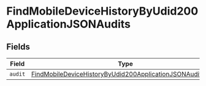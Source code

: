 # FindMobileDeviceHistoryByUdid200ApplicationJSONAudits


## Fields

| Field                                                                                                                                               | Type                                                                                                                                                | Required                                                                                                                                            | Description                                                                                                                                         |
| --------------------------------------------------------------------------------------------------------------------------------------------------- | --------------------------------------------------------------------------------------------------------------------------------------------------- | --------------------------------------------------------------------------------------------------------------------------------------------------- | --------------------------------------------------------------------------------------------------------------------------------------------------- |
| `audit`                                                                                                                                             | [FindMobileDeviceHistoryByUdid200ApplicationJSONAuditsAudit](../../models/operations/findmobiledevicehistorybyudid200applicationjsonauditsaudit.md) | :heavy_minus_sign:                                                                                                                                  | N/A                                                                                                                                                 |